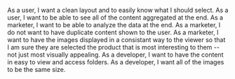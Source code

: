 As a user, I want a clean layout and to easily know what I should select.
As a user, I want to be able to see all of the content aggregated at the end.
As a marketer, I want to be able to analyze the data at the end.
As a marketer, I do not want to have duplicate content shown to the user.
As a marketer, I want to have the images displayed in a consistant way to the viewer so that I am sure they are selected the product that is most interesting to them -- not just most visually appealing.
As a developer, I want to have the content in easy to view and access folders.
As a developer, I want all of the images to be the same size. 

